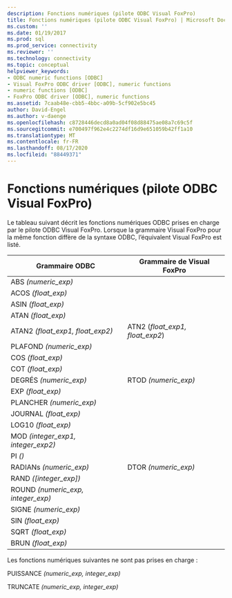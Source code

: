 ```yaml
---
description: Fonctions numériques (pilote ODBC Visual FoxPro)
title: Fonctions numériques (pilote ODBC Visual FoxPro) | Microsoft Docs
ms.custom: ''
ms.date: 01/19/2017
ms.prod: sql
ms.prod_service: connectivity
ms.reviewer: ''
ms.technology: connectivity
ms.topic: conceptual
helpviewer_keywords:
- ODBC numeric functions [ODBC]
- Visual FoxPro ODBC driver [ODBC], numeric functions
- numeric functions [ODBC]
- FoxPro ODBC driver [ODBC], numeric functions
ms.assetid: 7caab48e-cbb5-4bbc-a09b-5cf902e5bc45
author: David-Engel
ms.author: v-daenge
ms.openlocfilehash: c8728446decd8a0ad04f08d88475ae08a7c69c5f
ms.sourcegitcommit: e700497f962e4c2274df16d9e651059b42ff1a10
ms.translationtype: MT
ms.contentlocale: fr-FR
ms.lasthandoff: 08/17/2020
ms.locfileid: "88449371"
---
```

# <a name="numeric-functions-visual-foxpro-odbc-driver"></a>Fonctions numériques (pilote ODBC Visual FoxPro)
Le tableau suivant décrit les fonctions numériques ODBC prises en charge par le pilote ODBC Visual FoxPro. Lorsque la grammaire Visual FoxPro pour la même fonction diffère de la syntaxe ODBC, l’équivalent Visual FoxPro est listé.  
  
|Grammaire ODBC|Grammaire de Visual FoxPro|  
|------------------|---------------------------|  
|ABS *(numeric_exp)*||  
|ACOS *(float_exp)*||  
|ASIN *(float_exp)*||  
|ATAN *(float_exp)*||  
|ATAN2 *(float_exp1, float_exp2)*|ATN2 (*float_exp1, float_exp2*)|  
|PLAFOND *(numeric_exp)*||  
|COS *(float_exp)*||  
|COT *(float_exp)*||  
|DEGRÉS *(numeric_exp)*|RTOD *(numeric_exp)*|  
|EXP *(float_exp)*||  
|PLANCHER *(numeric_exp)*||  
|JOURNAL *(float_exp)*||  
|LOG10 *(float_exp)*||  
|MOD *(integer_exp1, integer_exp2)*||  
|PI *()*||  
|RADIANs *(numeric_exp)*|DTOR *(numeric_exp)*|  
|RAND *([integer_exp])*||  
|ROUND *(numeric_exp, integer_exp)*||  
|SIGNE *(numeric_exp)*||  
|SIN *(float_exp)*||  
|SQRT *(float_exp)*||  
|BRUN *(float_exp)*||  
  
 Les fonctions numériques suivantes ne sont pas prises en charge :  
  
 PUISSANCE *(numeric_exp, integer_exp)*  
  
 TRUNCATE *(numeric_exp, integer_exp)*
